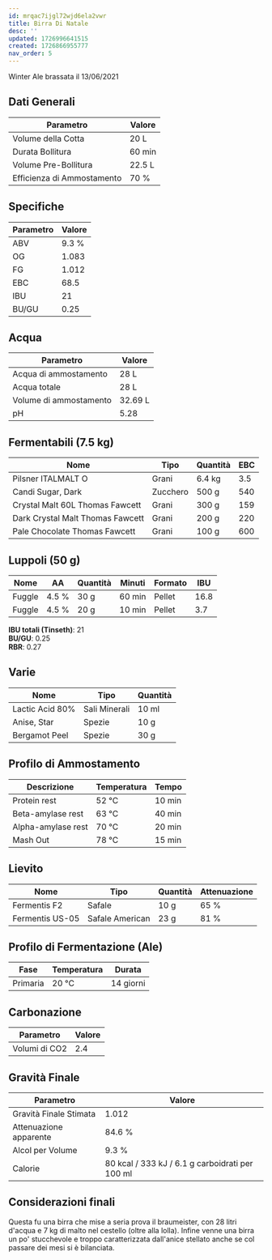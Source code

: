 ```yaml
---
id: mrqac7ijgl72wjd6ela2vwr
title: Birra Di Natale
desc: ''
updated: 1726996641515
created: 1726866955777
nav_order: 5
---
```

Winter Ale brassata il 13/06/2021

## Dati Generali

| Parametro                  | Valore |
| -------------------------- | ------ |
| Volume della Cotta         | 20 L   |
| Durata Bollitura           | 60 min |
| Volume Pre-Bollitura       | 22.5 L |
| Efficienza di Ammostamento | 70 %   |

## Specifiche

| Parametro | Valore |
| --------- | ------ |
| ABV       | 9.3 %  |
| OG        | 1.083  |
| FG        | 1.012  |
| EBC       | 68.5   |
| IBU       | 21     |
| BU/GU     | 0.25   |

## Acqua

| Parametro              | Valore  |
| ---------------------- | ------- |
| Acqua di ammostamento  | 28 L    |
| Acqua totale           | 28 L    |
| Volume di ammostamento | 32.69 L |
| pH                     | 5.28    |

## Fermentabili (7.5 kg)

| Nome                             | Tipo     | Quantità | EBC |
| -------------------------------- | -------- | -------- | --- |
| Pilsner ITALMALT O               | Grani    | 6.4 kg   | 3.5 |
| Candi Sugar, Dark                | Zucchero | 500 g    | 540 |
| Crystal Malt 60L Thomas Fawcett  | Grani    | 300 g    | 159 |
| Dark Crystal Malt Thomas Fawcett | Grani    | 200 g    | 220 |
| Pale Chocolate Thomas Fawcett    | Grani    | 100 g    | 600 |

## Luppoli (50 g)

| Nome   | AA    | Quantità | Minuti | Formato | IBU  |
| ------ | ----- | -------- | ------ | ------- | ---- |
| Fuggle | 4.5 % | 30 g     | 60 min | Pellet  | 16.8 |
| Fuggle | 4.5 % | 20 g     | 10 min | Pellet  | 3.7  |

**IBU totali (Tinseth)**: 21  
**BU/GU**: 0.25  
**RBR**: 0.27  

## Varie

| Nome            | Tipo          | Quantità |
| --------------- | ------------- | -------- |
| Lactic Acid 80% | Sali Minerali | 10 ml    |
| Anise, Star     | Spezie        | 10 g     |
| Bergamot Peel   | Spezie        | 30 g     |

## Profilo di Ammostamento

| Descrizione        | Temperatura | Tempo  |
| ------------------ | ----------- | ------ |
| Protein rest       | 52 °C       | 10 min |
| Beta-amylase rest  | 63 °C       | 40 min |
| Alpha-amylase rest | 70 °C       | 20 min |
| Mash Out           | 78 °C       | 15 min |

## Lievito

| Nome            | Tipo            | Quantità | Attenuazione |
| --------------- | --------------- | -------- | ------------ |
| Fermentis F2    | Safale          | 10 g     | 65 %         |
| Fermentis US-05 | Safale American | 23 g     | 81 %         |

## Profilo di Fermentazione (Ale)

| Fase     | Temperatura | Durata    |
| -------- | ----------- | --------- |
| Primaria | 20 °C       | 14 giorni |

## Carbonazione

| Parametro     | Valore |
| ------------- | ------ |
| Volumi di CO2 | 2.4    |

## Gravità Finale

| Parametro              | Valore                                          |
| ---------------------- | ----------------------------------------------- |
| Gravità Finale Stimata | 1.012                                           |
| Attenuazione apparente | 84.6 %                                          |
| Alcol per Volume       | 9.3 %                                           |
| Calorie                | 80 kcal / 333 kJ / 6.1 g carboidrati per 100 ml |

## Considerazioni finali

Questa fu una birra che mise a seria prova il braumeister, con 28 litri d'acqua e 7 kg di malto nel cestello (oltre alla lolla).
Infine venne una birra un po' stucchevole e troppo caratterizzata dall'anice stellato anche se col passare dei mesi si è bilanciata.
